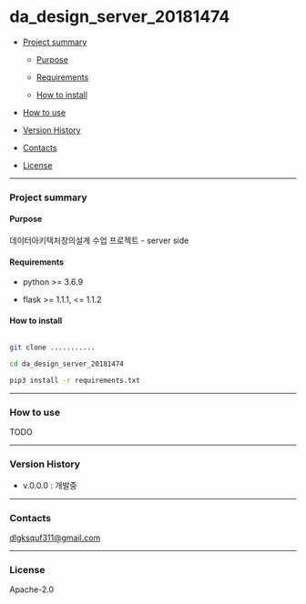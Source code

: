 # da_design_server_20181474

- [Project summary](#da-design-server)

  - [Purpose](#purpose)

  - [Requirements](#requirements)

  - [How to install](#how-to-install)

- [How to use](#how-to-use)

- [Version History](#version-history)

- [Contacts](#contacts)

- [License](#license)

---

### Project summary

#### Purpose

데이터아키텍처창의설계 수업 프로젝트 - server side

#### Requirements

* python >= 3.6.9

* flask >= 1.1.1, <= 1.1.2

#### How to install

```sh

git clone ...........

cd da_design_server_20181474

pip3 install -r requirements.txt

```

---

### How to use

TODO

---

### Version History

* v.0.0.0 : 개발중

---

### Contacts

dlgksquf311@gmail.com

---

### License

Apache-2.0


